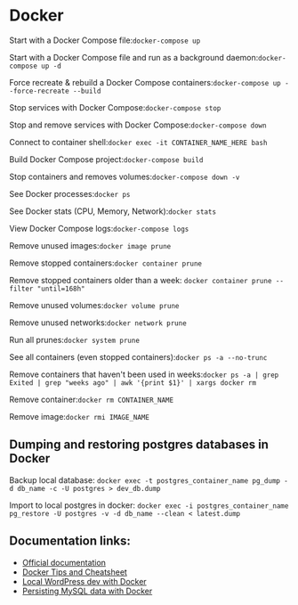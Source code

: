 # Docker

Start with a Docker Compose file:`docker-compose up`

Start with a Docker Compose file and run as a background daemon:`docker-compose up -d`

Force recreate & rebuild a Docker Compose containers:`docker-compose up --force-recreate --build`

Stop services with Docker Compose:`docker-compose stop`

Stop and remove services with Docker Compose:`docker-compose down`

Connect to container shell:`docker exec -it CONTAINER_NAME_HERE bash`

Build Docker Compose project:`docker-compose build`

Stop containers and removes volumes:`docker-compose down -v`

See Docker processes:`docker ps`

See Docker stats (CPU, Memory, Network):`docker stats`

View Docker Compose logs:`docker-compose logs`

Remove unused images:`docker image prune`

Remove stopped containers:`docker container prune`

Remove stopped containers older than a week: `docker container prune --filter "until=168h"`

Remove unused volumes:`docker volume prune`

Remove unused networks:`docker network prune`

Run all prunes:`docker system prune`

See all containers (even stopped containers):`docker ps -a --no-trunc`

Remove containers that haven't been used in weeks:`docker ps -a | grep Exited | grep "weeks ago" | awk '{print $1}' | xargs docker rm`

Remove container:`docker rm CONTAINER_NAME`

Remove image:`docker rmi IMAGE_NAME`

## Dumping and restoring postgres databases in Docker

Backup local database: `docker exec -t postgres_container_name pg_dump -d db_name -c -U postgres > dev_db.dump`

Import to local postgres in docker: `docker exec -i postgres_container_name pg_restore -U postgres -v -d db_name --clean < latest.dump`

## Documentation links:

* [Official documentation](https://docs.docker.com)
* [Docker Tips and Cheatsheet](https://blog.jez.io/2015/07/12/docker-tips-and-cheatsheet/)
* [Local WordPress dev with Docker](https://medium.com/@tatemz/local-wordpress-development-with-docker-3-easy-steps-a7c375366b9)
* [Persisting MySQL data with Docker](https://stackoverflow.com/questions/39175194/docker-compose-persistent-data-mysql/39208187#39208187)
